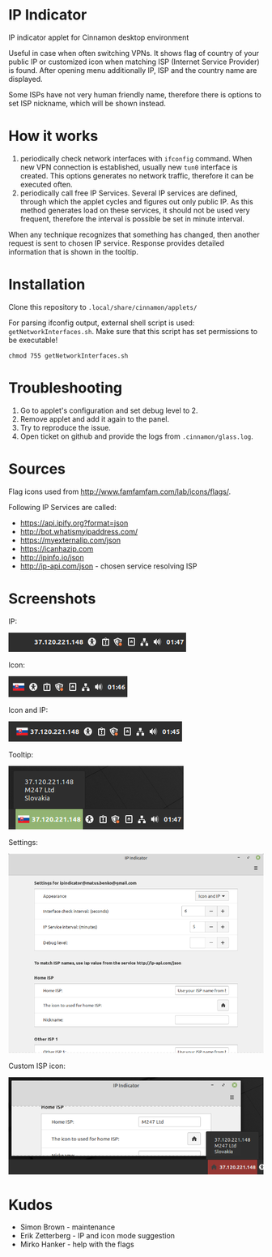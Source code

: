# IP Indicator
IP indicator applet for Cinnamon desktop environment

Useful in case when often switching VPNs. It shows flag of country of your public IP or customized icon when matching ISP (Internet Service Provider) is found. After opening menu additionally IP, ISP and the country name are displayed. 

Some ISPs have not very human friendly name, therefore there is options to set ISP nickname, which will be shown instead.

# How it works

1. periodically check network interfaces with `ifconfig` command. When new VPN connection is established, usually new `tun0` interface is created. This options generates no network traffic, therefore it can be executed often.
2. periodically call free IP Services. Several IP services are defined, through which the applet cycles and figures out only public IP. As this method generates load on these services, it should not be used very frequent, therefore the interval is possible be set in minute interval.

When any technique recognizes that something has changed, then another request is sent to chosen IP service. Response provides detailed  information that is shown in the tooltip.

# Installation
Clone this repository to `.local/share/cinnamon/applets/`

For parsing ifconfig output, external shell script is used: `getNetworkInterfaces.sh`. Make sure that this script has set permissions to be executable! 
```
chmod 755 getNetworkInterfaces.sh
```

# Troubleshooting
1. Go to applet's configuration and set debug level to 2. 
2. Remove applet and add it again to the panel. 
3. Try to reproduce the issue. 
4. Open ticket on github and provide the logs from `.cinnamon/glass.log`.

# Sources
Flag icons used from http://www.famfamfam.com/lab/icons/flags/.

Following IP Services are called:
- https://api.ipify.org?format=json
- http://bot.whatismyipaddress.com/
- https://myexternalip.com/json
- https://icanhazip.com
- http://ipinfo.io/json
- http://ip-api.com/json - chosen service resolving ISP 

# Screenshots
IP: 

![ip](screenshot-ip.png)

Icon: 

![icon](https://raw.githubusercontent.com/linuxmint/cinnamon-spices-applets/master/ipindicator%40matus.benko%40gmail.com/screenshot-icon.png)

Icon and IP:

![iconIp](https://raw.githubusercontent.com/linuxmint/cinnamon-spices-applets/master/ipindicator%40matus.benko%40gmail.com/screenshot.png)

Tooltip:

![tooltip](https://raw.githubusercontent.com/linuxmint/cinnamon-spices-applets/master/ipindicator%40matus.benko%40gmail.com/screenshot-tooltip.png)

Settings:

![settings](https://raw.githubusercontent.com/linuxmint/cinnamon-spices-applets/master/ipindicator%40matus.benko%40gmail.com/screenshot-settings.png)

Custom ISP icon:

![isp](https://raw.githubusercontent.com/linuxmint/cinnamon-spices-applets/master/ipindicator%40matus.benko%40gmail.com/screenshot-isp.png)

# Kudos

- Simon Brown - maintenance
- Erik Zetterberg - IP and icon mode suggestion
- Mirko Hanker - help with the flags
